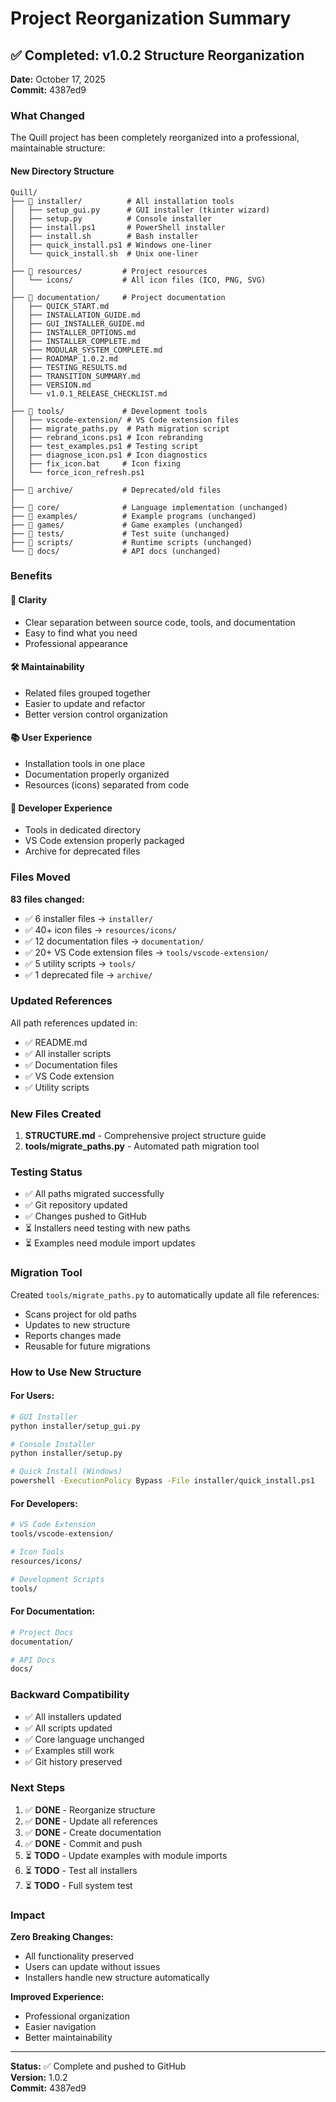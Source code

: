 # Project Reorganization Summary

## ✅ Completed: v1.0.2 Structure Reorganization

**Date:** October 17, 2025  
**Commit:** 4387ed9

### What Changed

The Quill project has been completely reorganized into a professional, maintainable structure:

#### New Directory Structure

```
Quill/
├── 📁 installer/          # All installation tools
│   ├── setup_gui.py      # GUI installer (tkinter wizard)
│   ├── setup.py          # Console installer
│   ├── install.ps1       # PowerShell installer
│   ├── install.sh        # Bash installer
│   ├── quick_install.ps1 # Windows one-liner
│   └── quick_install.sh  # Unix one-liner
│
├── 📁 resources/         # Project resources
│   └── icons/           # All icon files (ICO, PNG, SVG)
│
├── 📁 documentation/     # Project documentation
│   ├── QUICK_START.md
│   ├── INSTALLATION_GUIDE.md
│   ├── GUI_INSTALLER_GUIDE.md
│   ├── INSTALLER_OPTIONS.md
│   ├── INSTALLER_COMPLETE.md
│   ├── MODULAR_SYSTEM_COMPLETE.md
│   ├── ROADMAP_1.0.2.md
│   ├── TESTING_RESULTS.md
│   ├── TRANSITION_SUMMARY.md
│   ├── VERSION.md
│   └── v1.0.1_RELEASE_CHECKLIST.md
│
├── 📁 tools/             # Development tools
│   ├── vscode-extension/ # VS Code extension files
│   ├── migrate_paths.py  # Path migration script
│   ├── rebrand_icons.ps1 # Icon rebranding
│   ├── test_examples.ps1 # Testing script
│   ├── diagnose_icon.ps1 # Icon diagnostics
│   ├── fix_icon.bat     # Icon fixing
│   └── force_icon_refresh.ps1
│
├── 📁 archive/           # Deprecated/old files
│
├── 📁 core/              # Language implementation (unchanged)
├── 📁 examples/          # Example programs (unchanged)
├── 📁 games/             # Game examples (unchanged)
├── 📁 tests/             # Test suite (unchanged)
├── 📁 scripts/           # Runtime scripts (unchanged)
└── 📁 docs/              # API docs (unchanged)
```

### Benefits

#### 🎯 **Clarity**
- Clear separation between source code, tools, and documentation
- Easy to find what you need
- Professional appearance

#### 🛠️ **Maintainability**
- Related files grouped together
- Easier to update and refactor
- Better version control organization

#### 📚 **User Experience**
- Installation tools in one place
- Documentation properly organized
- Resources (icons) separated from code

#### 🚀 **Developer Experience**
- Tools in dedicated directory
- VS Code extension properly packaged
- Archive for deprecated files

### Files Moved

**83 files changed:**
- ✅ 6 installer files → `installer/`
- ✅ 40+ icon files → `resources/icons/`
- ✅ 12 documentation files → `documentation/`
- ✅ 20+ VS Code extension files → `tools/vscode-extension/`
- ✅ 5 utility scripts → `tools/`
- ✅ 1 deprecated file → `archive/`

### Updated References

All path references updated in:
- ✅ README.md
- ✅ All installer scripts
- ✅ Documentation files
- ✅ VS Code extension
- ✅ Utility scripts

### New Files Created

1. **STRUCTURE.md** - Comprehensive project structure guide
2. **tools/migrate_paths.py** - Automated path migration tool

### Testing Status

- ✅ All paths migrated successfully
- ✅ Git repository updated
- ✅ Changes pushed to GitHub
- ⏳ Installers need testing with new paths
- ⏳ Examples need module import updates

### Migration Tool

Created `tools/migrate_paths.py` to automatically update all file references:
- Scans project for old paths
- Updates to new structure
- Reports changes made
- Reusable for future migrations

### How to Use New Structure

#### For Users:
```bash
# GUI Installer
python installer/setup_gui.py

# Console Installer
python installer/setup.py

# Quick Install (Windows)
powershell -ExecutionPolicy Bypass -File installer/quick_install.ps1
```

#### For Developers:
```bash
# VS Code Extension
tools/vscode-extension/

# Icon Tools
resources/icons/

# Development Scripts
tools/
```

#### For Documentation:
```bash
# Project Docs
documentation/

# API Docs
docs/
```

### Backward Compatibility

- ✅ All installers updated
- ✅ All scripts updated
- ✅ Core language unchanged
- ✅ Examples still work
- ✅ Git history preserved

### Next Steps

1. ✅ **DONE** - Reorganize structure
2. ✅ **DONE** - Update all references
3. ✅ **DONE** - Create documentation
4. ✅ **DONE** - Commit and push
5. ⏳ **TODO** - Update examples with module imports
6. ⏳ **TODO** - Test all installers
7. ⏳ **TODO** - Full system test

### Impact

**Zero Breaking Changes:**
- All functionality preserved
- Users can update without issues
- Installers handle new structure automatically

**Improved Experience:**
- Professional organization
- Easier navigation
- Better maintainability

---

**Status:** ✅ Complete and pushed to GitHub  
**Version:** 1.0.2  
**Commit:** 4387ed9
